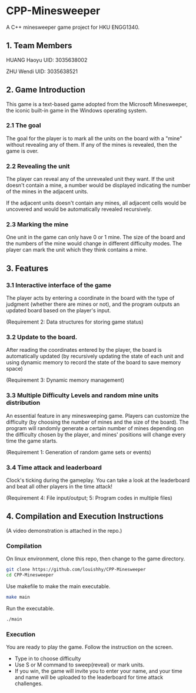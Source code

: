 # CPP-Minesweeper
A C++ minesweeper game project for HKU ENGG1340. 

## 1. Team Members
HUANG Haoyu     UID: 3035638002

ZHU Wendi       UID: 3035638521

## 2. Game Introduction
This game is a text-based game adopted from the Microsoft Minesweeper, the iconic built-in game in the Windows operating system.

### 2.1 The goal
  The goal for the player is to mark all the units on the board with a "mine" without revealing any of them. If any of the mines is revealed, then the game is over.
  
### 2.2 Revealing the unit
The player can reveal any of the unrevealed unit they want. If the unit doesn't contain a mine, a number would be displayed indicating the number of the mines in the adjacent units.

If the adjacent units doesn't contain any mines, all adjacent cells would be uncovered and would be automatically revealed recursively.
  
### 2.3 Marking the mine
One unit in the game can only have 0 or 1 mine. The size of the board and the numbers of the mine would change in different difficulty modes. The player can mark the unit which they think contains a mine.
 

## 3. Features
### 3.1 Interactive interface of the game
The player acts by entering a coordinate in the board with the type of judgment (whether there are mines or not), and the program outputs an updated board based on the player's input.

(Requirement 2: Data structures for storing game status)

### 3.2 Update to the board.

After reading the coordinates entered by the player, the board is automatically updated (by recursively updating the state of each unit and using dynamic memory to record the state of the board to save memory space)

(Requirement 3: Dynamic memory management)

### 3.3 Multiple Difficulty Levels and random mine units distribution
An essential feature in any minesweeping game. Players can customize the difficulty (by choosing the number of mines and the size of the board). The program will randomly generate a certain number of mines depending on the difficulty chosen by the player, and mines' positions will change every time the game starts.

(Requirement 1: Generation of random game sets or events)

### 3.4 Time attack and leaderboard
Clock's ticking during the gameplay. You can take a look at the leaderboard and beat all other players in the time attack!

(Requirement 4: File input/output; 5: Program codes in multiple files)


## 4. Compilation and Execution Instructions
(A video demonstration is attached in the repo.)

### Compilation
On linux environment, clone this repo, then change to the game directory.
```bash
git clone https://github.com/louishhy/CPP-Minesweeper
cd CPP-Minesweeper
```
Use makefile to make the main executable.
```bash
make main
```
Run the executable.
```bash
./main
```

### Execution
You are ready to play the game. Follow the instruction on the screen.
- Type in to choose difficulty 
- Use S or M command to sweep(reveal) or mark units.
- If you win, the game will invite you to enter your name, and your time and name will be uploaded to the leaderboard for time attack challenges.
